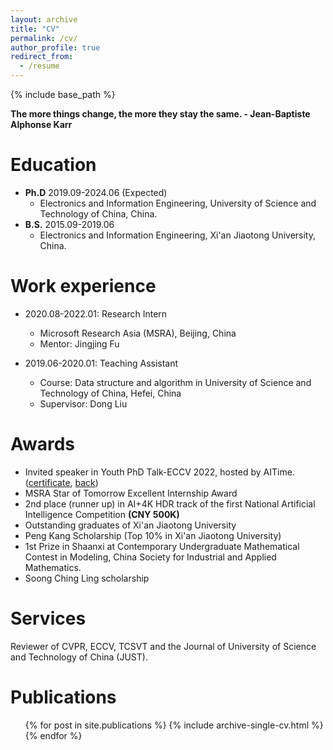 ```yaml
---
layout: archive
title: "CV"
permalink: /cv/
author_profile: true
redirect_from:
  - /resume
---
```


{% include base_path %}

**The more things change, the more they stay the same. - Jean-Baptiste Alphonse Karr**

Education
======
* **Ph.D** 2019.09-2024.06 (Expected)
  * Electronics and Information Engineering, University of Science and Technology of China, China.
* **B.S.** 2015.09-2019.06
  * Electronics and Information Engineering, Xi\'an Jiaotong University, China.

Work experience
======
* 2020.08-2022.01: Research Intern
  * Microsoft Research Asia (MSRA), Beijing, China
  * Mentor: Jingjing Fu

* 2019.06-2020.01: Teaching Assistant
  * Course: Data structure and algorithm in University of Science and Technology of China, Hefei, China
  * Supervisor: Dong Liu

Awards
======
* Invited speaker in Youth PhD Talk-ECCV 2022, hosted by AITime. ([certificate](https://hitachinsk.github.io/files/AITime_certificate.pdf), [back](https://hitachinsk.github.io/files/AITime_back.pdf))
* MSRA Star of Tomorrow Excellent Internship Award
* 2nd place (runner up) in AI+4K HDR track of the first National Artificial Intelligence Competition **(CNY 500K)**
* Outstanding graduates of Xi\'an Jiaotong University
* Peng Kang Scholarship (Top 10% in Xi\'an Jiaotong University)
* 1st Prize in Shaanxi at Contemporary Undergraduate Mathematical Contest in Modeling, China Society for Industrial and Applied Mathematics.
* Soong Ching Ling scholarship

Services
======
Reviewer of CVPR, ECCV, TCSVT and the Journal of University of Science and Technology of China (JUST).

Publications
======
  <ul>{% for post in site.publications %}
    {% include archive-single-cv.html %}
  {% endfor %}</ul>
